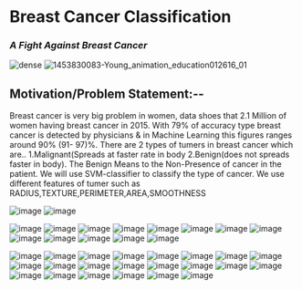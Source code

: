 # Breast Cancer Classification

### ***A Fight Against Breast Cancer***


![dense](https://user-images.githubusercontent.com/47801267/70297741-38876a80-1815-11ea-8c68-4dd29639ab50.gif)
![1453830083-Young_animation_education012616_01](https://user-images.githubusercontent.com/47801267/70297761-4937e080-1815-11ea-858b-57ef9f50710f.gif)

## Motivation/Problem Statement:--
Breast cancer is very big problem in women, data shoes that 2.1 Million of women having breast cancer in 2015.
With 79% of accuracy type breast cancer is detected by physicians & in Machine Learning this figures ranges around 90% 
(91-  97)%.
There are 2 types of tumers in breast cancer which are.. 1.Malignant(Spreads at faster rate in body  2.Benign(does not spreads faster in body).
The Benign Means to the Non-Presence of cancer in the patient.
We will use SVM-classifier to classify the type of cancer.
We use different features of tumer such as RADIUS,TEXTURE,PERIMETER,AREA,SMOOTHNESS


![image](https://user-images.githubusercontent.com/47801267/70298790-d16bb500-1818-11ea-9875-e88413a16372.png)
![image](https://user-images.githubusercontent.com/47801267/70298854-1b549b00-1819-11ea-9a98-25bba3481fae.png)

![image](https://user-images.githubusercontent.com/47801267/70298922-56ef6500-1819-11ea-9985-05a64012e088.png)
![image](https://user-images.githubusercontent.com/47801267/70299019-b0579400-1819-11ea-9bfb-8325fadb6596.png)
![image](https://user-images.githubusercontent.com/47801267/70298925-5eaf0980-1819-11ea-8a2e-cfaf2e893d65.png)
![image](https://user-images.githubusercontent.com/47801267/70299045-c36a6400-1819-11ea-8acc-a9e729186720.png)
![image](https://user-images.githubusercontent.com/47801267/70298936-67074480-1819-11ea-83ae-2953f4ba88df.png)
![image](https://user-images.githubusercontent.com/47801267/70299070-d2511680-1819-11ea-9c06-df6309cebec3.png)
![image](https://user-images.githubusercontent.com/47801267/70298945-6d95bc00-1819-11ea-924d-34d4a05009db.png)
![image](https://user-images.githubusercontent.com/47801267/70299084-ded56f00-1819-11ea-8c4e-35c30f80fd1b.png)
![image](https://user-images.githubusercontent.com/47801267/70298947-72f30680-1819-11ea-8270-1fa4e870396a.png)
![image](https://user-images.githubusercontent.com/47801267/70299101-f0b71200-1819-11ea-93b0-6b2f87952710.png)
![image](https://user-images.githubusercontent.com/47801267/70298955-78505100-1819-11ea-9f5a-de2662e4d3ff.png)
![image](https://user-images.githubusercontent.com/47801267/70299119-02001e80-181a-11ea-92af-5c133eb23f44.png)
![image](https://user-images.githubusercontent.com/47801267/70298967-7edec880-1819-11ea-8db6-d4ebb2ccc245.png)


![image](https://user-images.githubusercontent.com/47801267/70299398-cc0f6a00-181a-11ea-80ff-a1e6c93ab859.png)
![image](https://user-images.githubusercontent.com/47801267/70299261-691dd300-181a-11ea-947b-c5371347eacb.png)
![image](https://user-images.githubusercontent.com/47801267/70299413-da5d8600-181a-11ea-8f00-704b78aef10f.png)
![image](https://user-images.githubusercontent.com/47801267/70299274-720ea480-181a-11ea-9ecb-81e7ee26e60b.png)
![image](https://user-images.githubusercontent.com/47801267/70299431-e77a7500-181a-11ea-90da-1da31b198c70.png)
![image](https://user-images.githubusercontent.com/47801267/70299279-78048580-181a-11ea-9fdf-453c14ce9df3.png)
![image](https://user-images.githubusercontent.com/47801267/70299457-f3663700-181a-11ea-8231-4575b9bd02bc.png)
![image](https://user-images.githubusercontent.com/47801267/70299286-7d61d000-181a-11ea-8fde-b809fd3b297f.png)
![image](https://user-images.githubusercontent.com/47801267/70299471-fc570880-181a-11ea-8cea-5e1a6d814daf.png)
![image](https://user-images.githubusercontent.com/47801267/70299292-82268400-181a-11ea-8e85-d7a1863e3b55.png)
![image](https://user-images.githubusercontent.com/47801267/70299484-06790700-181b-11ea-81a0-0d9a2411be0d.png)
![image](https://user-images.githubusercontent.com/47801267/70299333-99fe0800-181a-11ea-9362-b7beb49f41de.png)
![image](https://user-images.githubusercontent.com/47801267/70299502-11339c00-181b-11ea-9d8c-6bd2e90d4fe0.png)
![image](https://user-images.githubusercontent.com/47801267/70299339-a08c7f80-181a-11ea-8572-92bdc2b5dd8e.png)
![image](https://user-images.githubusercontent.com/47801267/70299516-1db7f480-181b-11ea-8d13-9fd8ac78d6c4.png)
![image](https://user-images.githubusercontent.com/47801267/70299344-a4b89d00-181a-11ea-9603-71987e222419.png)
![image](https://user-images.githubusercontent.com/47801267/70299532-28728980-181b-11ea-88eb-dd6f404db2c9.png)
![image](https://user-images.githubusercontent.com/47801267/70299348-a97d5100-181a-11ea-81c3-ec92392a1a9b.png)
![image](https://user-images.githubusercontent.com/47801267/70299550-332d1e80-181b-11ea-8174-9fc0684a36c3.png)
![image](https://user-images.githubusercontent.com/47801267/70299349-ad10d800-181a-11ea-984b-777c36c845c2.png)
![image](https://user-images.githubusercontent.com/47801267/70299569-3f18e080-181b-11ea-9acf-422f764d73bf.png)
![image](https://user-images.githubusercontent.com/47801267/70299359-b26e2280-181a-11ea-904f-a13a892d12aa.png)




